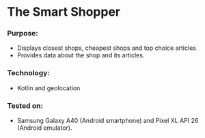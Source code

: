 # The Smart Shopper

### Purpose: 
* Displays closest shops, cheapest shops and top choice articles
* Provides data about the shop and its articles.
  
### Technology:
* Kotlin and geolocation

### Tested on:
* Samsung Galaxy A40 (Android smartphone) and Pixel XL API 26 (Android emulator).
